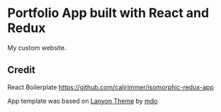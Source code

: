 # Portfolio App built with React and Redux

My custom website.


## Credit

React Boilerplate https://github.com/caljrimmer/isomorphic-redux-app

App template was based on [Lanyon Theme](https://github.com/poole/lanyon) by [mdo](https://github.com/mdo)
